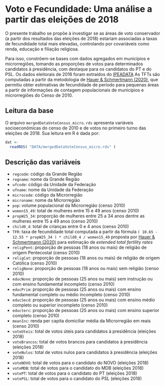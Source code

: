 # Voto e Fecundidade: Uma análise a partir das eleições de 2018

O presente trabalho se propõe à investigar se as áreas de voto conservador (a partir dos resultados das eleições de 2018) estariam associadas a taxas de fecundidade total mais elevadas, controlando por covariáveis como renda, educação e filiação religiosa.

Para isso, constrõem-se bases com dados agregados em municípios e microrregiões, tomando as proporções de votos para determinados candidatos à presidência, com destaque para os candidatos do PT e do PSL. Os dados eleitorais de 2018 foram extraídos do [IPEADATA](http://www.ipeadata.gov.br/) As TFTs são computadas a partir da metodologia de [Hauer & Schmertmann (2020)](https://link.springer.com/article/10.1007/s13524-019-00842-x), que permitiu obter estimativas de fecundidade de período para pequenas áreas a partir de informações de contagem populacionais de municípios e microrregiões do Censo de 2010.

## Leitura da base

O arquivo ```mergedDataVoteCensus_micro.rds``` apresenta variáveis socioeconômicas do censo de 2010 e de votos no primeiro turno das eleições de 2018. Sua leitura em R é dada por:

```r
dat <- 
  readRDS( "DATA/mergedDataVoteCensus_micro.rds" )
```

## Descrição das variáveis

- ```regcode```: código da Grande Região
- ```regname```: nome da Grande Região
- ```ufcode```: código da Unidade da Federação
- ```ufname```: nome da Unidade da Federação
- ```microcode```: código da Microrregião
- ```microname```: nome da Microrregião
- ```pop```: volume populacional da Microrregião (censo 2010)
- ```women15_49```: total de mulheres entre 15 e 49 anos (censo 2010)
- ```propW25_34```: proporção de mulheres entre 25 a 34 anos dentre as mulheres entre 15 a 49 anos (censo 2010)
- ```child0_4```: total de crianças entre 0 e 4 anos (censo 2010)
- ```TFR```: taxa de fecundidade total computada a partir da fórmula ``` ( 10.65 - 12.55 * propW25_34 ) * child0_4 / women15_49 ``` proposta por [Hauer & Schmertmann (2020)](https://link.springer.com/article/10.1007/s13524-019-00842-x) para estimação de *extended total fertility rates*
- ```religPent```: proporção de pessoas (18 anos ou mais) de religião de origem Pentecostal (censo 2010)
- ```religCat```: proporção de pessoas (18 anos ou mais) de religião de origem Católica (censo 2010)
- ```religNone```: proporção de pessoas (18 anos ou mais) sem religião (censo 2010)
- ```educNone```: proporção de pessoas (25 anos ou mais) sem instrução ou com ensino fundamental incompleto (censo 2010)
- ```educPrim```: proporção de pessoas (25 anos ou mais) com ensino fundamental completo ou médio incompleto (censo 2010)
- ```educSecd```: proporção de pessoas (25 anos ou mais) com ensino médio completo ou superior incompleto (censo 2010)
- ```educterc```: proporção de pessoas (25 anos ou mais) com ensino superior completo (censo 2010)
- ```meanInc```: renda per capita domiciliar média da Microrregião em reais (censo 2010)
- ```voteUteis```: total de votos úteis para candidatos à presidência (eleições 2018)
- ```voteBrancos```: total de votos brancos para candidatos à presidência (eleições 2018)
- ```voteNulos```: total de votos nulos para candidatos à presidência (eleições 2018)
- ```voteNOVO```: total de votos para o candidato do NOVO (eleições 2018)
- ```voteMDB```: total de votos para o candidato do MDB (eleições 2018)
- ```votePT```: total de votos para o candidato do PT (eleições 2018)
- ```votePSL```: total de votos para o candidato do PSL (eleições 2018)


